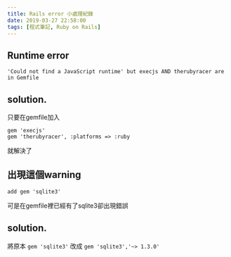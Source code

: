 ```yaml
---
title: Rails error 小處理紀錄
date: 2019-03-27 22:58:00
tags: [程式筆記, Ruby on Rails]
---
```

## Runtime **error**
```
'Could not find a JavaScript runtime' but execjs AND therubyracer are in Gemfile
```
## **solution.**

只要在gemfile加入
```
gem 'execjs'
gem 'therubyracer', :platforms => :ruby
```
就解決了

## 出現這個warning
`
add gem 'sqlite3'
`

可是在gemfile裡已經有了sqlite3卻出現錯誤

## **solution.**

將原本
`
gem 'sqlite3'
`
改成
`
gem 'sqlite3','~> 1.3.0'
`